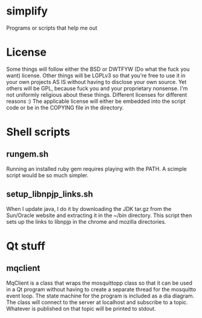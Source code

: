 # simplify
Programs or scripts that help me out

# License
Some things will follow either the BSD or DWTFYW (Do what the fuck you want) license.
Other things will be LGPLv3 so that you're free to use it in your own projects AS IS without having to disclose your own source.
Yet others will be GPL, because fuck you and your proprietary nonsense.
I'm not uniformly religious about these things. Different licenses for different reasons :)
The applicable license will either be embedded into the script code or be in the COPYING file in the directory.

# Shell scripts
## rungem.sh
Running an installed ruby gem requires playing with the PATH. A scimple script would be so much simpler.

## setup_libnpjp_links.sh
When I update java, I do it by downloading the JDK tar.gz from the Sun/Oracle website and extracting it in the ~/bin directory.
This script then sets up the links to libnpjp in the chrome and mozilla directories.

# Qt stuff
## mqclient
MqClient is a class that wraps the mosquittopp class so that it can be used in a Qt program without having to create a separate thread for the mosquitto event loop.
The state machine for the program is included as a dia diagram.
The class will connect to the server at localhost and subscribe to a topic. Whatever is published on that topic will be printed to stdout.

